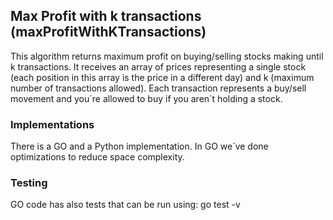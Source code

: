 ## Max Profit with k transactions (maxProfitWithKTransactions)
This algorithm returns maximum profit on buying/selling stocks making until k transactions.
It receives an array of prices representing a single stock (each position in this array is the price in a different day) and k (maximum number of transactions allowed). Each transaction represents a buy/sell movement and you´re allowed to buy if you aren´t holding a stock.
&nbsp;

### Implementations
There is a GO and a Python implementation. In GO we´ve done optimizations to reduce space complexity.
&nbsp;

### Testing
GO code has also tests that can be run using: go test -v